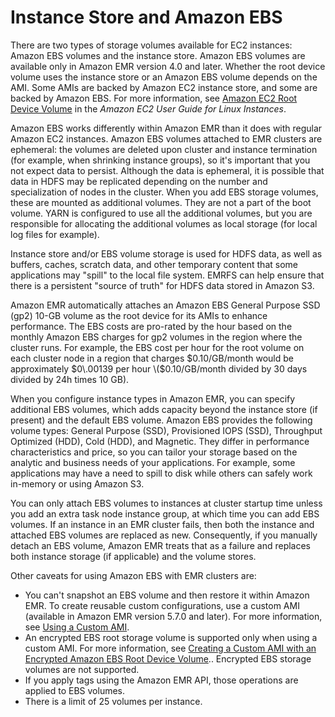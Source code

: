 # Instance Store and Amazon EBS<a name="emr-plan-storage"></a>

There are two types of storage volumes available for EC2 instances: Amazon EBS volumes and the instance store\. Amazon EBS volumes are available only in Amazon EMR version 4\.0 and later\. Whether the root device volume uses the instance store or an Amazon EBS volume depends on the AMI\. Some AMIs are backed by Amazon EC2 instance store, and some are backed by Amazon EBS\. For more information, see [Amazon EC2 Root Device Volume](http://docs.aws.amazon.com/AWSEC2/latest/UserGuide/RootDeviceStorage.html) in the *Amazon EC2 User Guide for Linux Instances*\.

Amazon EBS works differently within Amazon EMR than it does with regular Amazon EC2 instances\. Amazon EBS volumes attached to EMR clusters are ephemeral: the volumes are deleted upon cluster and instance termination \(for example, when shrinking instance groups\), so it's important that you not expect data to persist\. Although the data is ephemeral, it is possible that data in HDFS may be replicated depending on the number and specialization of nodes in the cluster\. When you add EBS storage volumes, these are mounted as additional volumes\. They are not a part of the boot volume\. YARN is configured to use all the additional volumes, but you are responsible for allocating the additional volumes as local storage \(for local log files for example\)\.

Instance store and/or EBS volume storage is used for HDFS data, as well as buffers, caches, scratch data, and other temporary content that some applications may "spill" to the local file system\. EMRFS can help ensure that there is a persistent "source of truth" for HDFS data stored in Amazon S3\.

Amazon EMR automatically attaches an Amazon EBS General Purpose SSD \(gp2\) 10\-GB volume as the root device for its AMIs to enhance performance\. The EBS costs are pro\-rated by the hour based on the monthly Amazon EBS charges for gp2 volumes in the region where the cluster runs\. For example, the EBS cost per hour for the root volume on each cluster node in a region that charges $0\.10/GB/month would be approximately $0\.00139 per hour \($0\.10/GB/month divided by 30 days divided by 24h times 10 GB\)\.

When you configure instance types in Amazon EMR, you can specify additional EBS volumes, which adds capacity beyond the instance store \(if present\) and the default EBS volume\. Amazon EBS provides the following volume types: General Purpose \(SSD\), Provisioned IOPS \(SSD\), Throughput Optimized \(HDD\), Cold \(HDD\), and Magnetic\. They differ in performance characteristics and price, so you can tailor your storage based on the analytic and business needs of your applications\. For example, some applications may have a need to spill to disk while others can safely work in\-memory or using Amazon S3\.

You can only attach EBS volumes to instances at cluster startup time unless you add an extra task node instance group, at which time you can add EBS volumes\. If an instance in an EMR cluster fails, then both the instance and attached EBS volumes are replaced as new\. Consequently, if you manually detach an EBS volume, Amazon EMR treats that as a failure and replaces both instance storage \(if applicable\) and the volume stores\.

Other caveats for using Amazon EBS with EMR clusters are:
+ You can't snapshot an EBS volume and then restore it within Amazon EMR\. To create reusable custom configurations, use a custom AMI \(available in Amazon EMR version 5\.7\.0 and later\)\. For more information, see [Using a Custom AMI](emr-custom-ami.md)\.
+ An encrypted EBS root storage volume is supported only when using a custom AMI\. For more information, see [Creating a Custom AMI with an Encrypted Amazon EBS Root Device Volume](emr-custom-ami.md#emr-custom-ami-encrypted)\.\. Encrypted EBS storage volumes are not supported\.
+ If you apply tags using the Amazon EMR API, those operations are applied to EBS volumes\.
+ There is a limit of 25 volumes per instance\.